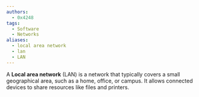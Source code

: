 ```yaml
---
authors: 
  - 0x4248
tags:
  - Software
  - Networks
aliases:
  - local area network
  - lan
  - LAN
---
```

A **Local area network** (LAN) is a network that typically covers a small geographical area, such as a home, office, or campus. It allows connected devices to share resources like files and printers.